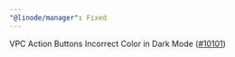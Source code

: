 ```yaml
---
"@linode/manager": Fixed
---
```


VPC Action Buttons Incorrect Color in Dark Mode ([#10101](https://github.com/linode/manager/pull/10101))
